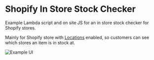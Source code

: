 # Shopify In Store Stock Checker

Example Lambda script and on site JS for an in store stock checker for Shopify stores.

Mainly for Shopify store with [Locations](https://help.shopify.com/en/manual/locations) enabled, so customers can see which stores an item is in stock at.

![Example UI](https://cdn-images-1.medium.com/max/1200/1*SFKgyqVX4_TER3XHdkmNeg.gif)
